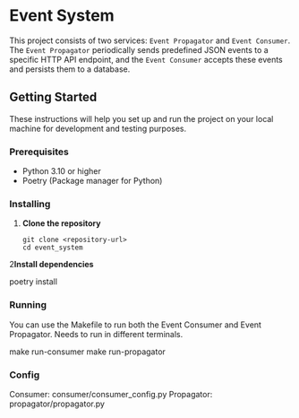 # Event System

This project consists of two services: `Event Propagator` and `Event Consumer`. The `Event Propagator` periodically sends predefined JSON events to a specific HTTP API endpoint, and the `Event Consumer` accepts these events and persists them to a database.

## Getting Started

These instructions will help you set up and run the project on your local machine for development and testing purposes.

### Prerequisites

- Python 3.10 or higher
- Poetry (Package manager for Python)

### Installing

1. **Clone the repository**

   ```shell
   git clone <repository-url>
   cd event_system

2**Install dependencies**

   poetry install

### Running
You can use the Makefile to run both the Event Consumer and Event Propagator.
Needs to run in different terminals.

make run-consumer
make run-propagator
   
### Config

Consumer: consumer/consumer_config.py
Propagator: propagator/propagator.py